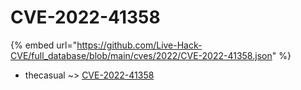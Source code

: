 # CVE-2022-41358
{% embed url="https://github.com/Live-Hack-CVE/full_database/blob/main/cves/2022/CVE-2022-41358.json" %}

* thecasual ~> [CVE-2022-41358](https://www.alice-snow.ru/2022/database/cve-2022-41358/cve-2022-41358-thecasual)